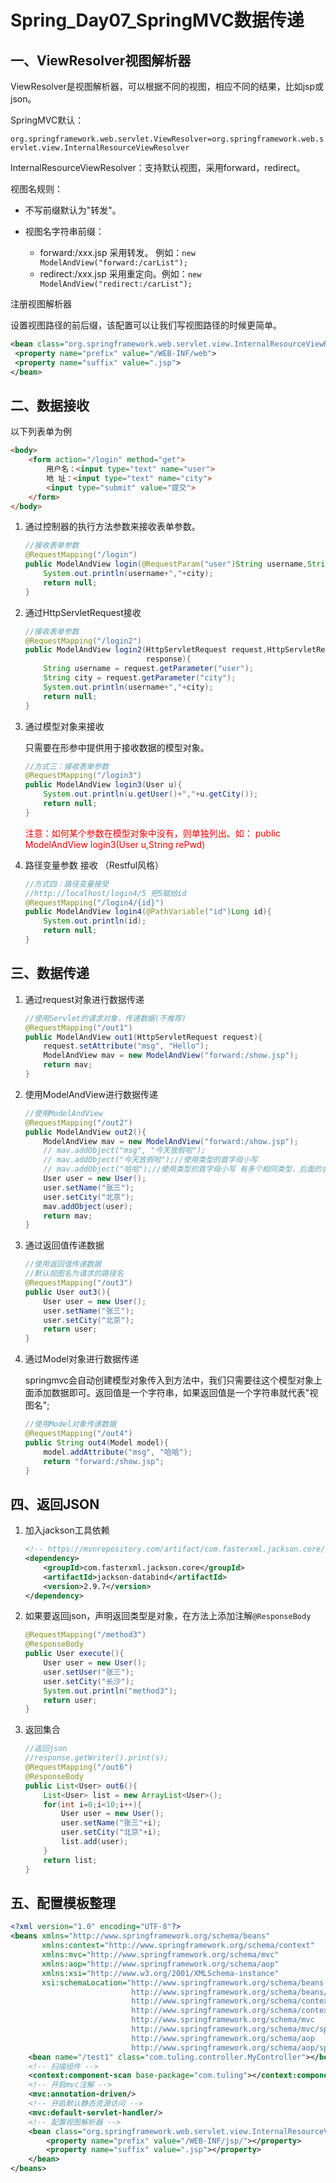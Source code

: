 # **Spring_Day07_SpringMVC数据传递**

## 一、ViewResolver视图解析器

ViewResolver是视图解析器，可以根据不同的视图，相应不同的结果，比如jsp或json。

SpringMVC默认：

`org.springframework.web.servlet.ViewResolver=org.springframework.web.servlet.view.InternalResourceViewResolver`

InternalResourceViewResolver：支持默认视图，采用forward，redirect。

视图名规则：

+ 不写前缀默认为"转发"。

+ 视图名字符串前缀：
  + forward:/xxx.jsp 采用转发。 例如：`new ModelAndView("forward:/carList"); `   
  + redirect:/xxx.jsp 采用重定向。例如：`new ModelAndView("redirect:/carList");`

注册视图解析器

设置视图路径的前后缀，该配置可以让我们写视图路径的时候更简单。

```xml
<bean class="org.springframework.web.servlet.view.InternalResourceViewResolver">
 <property name="prefix" value="/WEB-INF/web">
 <property name="suffix" value=".jsp">
</bean>
```



## 二、数据接收

以下列表单为例

```html
<body>
    <form action="/login" method="get">
        用户名：<input type="text" name="user">
        地 址：<input type="text" name="city">
        <input type="submit" value="提交">
    </form>
</body>
```

1. 通过控制器的执行方法参数来接收表单参数。

   ```java
   //接收表单参数
   @RequestMapping("/login")
   public ModelAndView login(@RequestParam("user")String username,String city){
       System.out.println(username+","+city);
       return null;
   }
   ```

2. 通过HttpServletRequest接收

   ```java
   //接收表单参数
   @RequestMapping("/login2")
   public ModelAndView login2(HttpServletRequest request,HttpServletResponse
                              response){
       String username = request.getParameter("user");
       String city = request.getParameter("city");
       System.out.println(username+","+city);
       return null;
   }
   ```

3. 通过模型对象来接收

   只需要在形参中提供用于接收数据的模型对象。

   ```java
   //方式三：接收表单参数
   @RequestMapping("/login3")
   public ModelAndView login3(User u){
       System.out.println(u.getUser()+","+u.getCity());
       return null;
   }
   ```

   <font color=red>注意：如何某个参数在模型对象中没有，则单独列出。如： public ModelAndView login3(User u,String rePwd)</font>

4. 路径变量参数 接收 （Restful风格）

   ```java
   //方式四：路径变量接受
   //http://localhost/login4/5 把5赋给id
   @RequestMapping("/login4/{id}")
   public ModelAndView login4(@PathVariable("id")Long id){
       System.out.println(id);
       return null;
   }
   ```

## 三、数据传递

1. 通过request对象进行数据传递

   ```java
   //使用Servlet的请求对象，传递数据(不推荐)
   @RequestMapping("/out1")
   public ModelAndView out1(HttpServletRequest request){
       request.setAttribute("msg", "Hello");
       ModelAndView mav = new ModelAndView("forward:/show.jsp");
       return mav;
   }
   ```

2. 使用ModelAndView进行数据传递

   ```java
   //使用ModelAndView
   @RequestMapping("/out2")
   public ModelAndView out2(){
       ModelAndView mav = new ModelAndView("forward:/show.jsp");
       // mav.addObject("msg", "今天放假啦");
       // mav.addObject("今天放假啦");//使用类型的首字母小写
       // mav.addObject("哈哈");//使用类型的首字母小写 有多个相同类型，后面的会覆盖前面的
       User user = new User();
       user.setName("张三");
       user.setCity("北京");
       mav.addObject(user);
       return mav;
   }
   ```

   

3. 通过返回值传递数据

   ```java
   //使用返回值传递数据
   //默认视图名为请求的路径名
   @RequestMapping("/out3")
   public User out3(){
       User user = new User();
       user.setName("张三");
       user.setCity("北京");
       return user;
   }
   ```

   

4. 通过Model对象进行数据传递 

   springmvc会自动创建模型对象传入到方法中，我们只需要往这个模型对象上面添加数据即可。返回值是一个字符串，如果返回值是一个字符串就代表"视图名";

   ```java
   //使用Model对象传递数据
   @RequestMapping("/out4")
   public String out4(Model model){
       model.addAttribute("msg", "哈哈");
       return "forward:/show.jsp";
   }
   ```

   

## 四、返回JSON

1. 加入jackson工具依赖

   ```xml
   <!-- https://mvnrepository.com/artifact/com.fasterxml.jackson.core/jackson-databind -->
   <dependency>
       <groupId>com.fasterxml.jackson.core</groupId>
       <artifactId>jackson-databind</artifactId>
       <version>2.9.7</version>
   </dependency>
   ```

2. 如果要返回json，声明返回类型是对象，在方法上添加注解`@ResponseBody`

   ```java
   @RequestMapping("/method3")
   @ResponseBody
   public User execute(){
       User user = new User();
       user.setUser("张三");
       user.setCity("长沙");
       System.out.println("method3");
       return user;
   }
   ```

3. 返回集合

   ```java
   //返回json
   //response.getWriter().print(s);
   @RequestMapping("/out6")
   @ResponseBody
   public List<User> out6(){
       List<User> list = new ArrayList<User>();
       for(int i=0;i<10;i++){
           User user = new User();
           user.setName("张三"+i);
           user.setCity("北京"+i);
           list.add(user);
       }
       return list;
   }
   ```

   

## 五、配置模板整理

```xml
<?xml version="1.0" encoding="UTF-8"?>
<beans xmlns="http://www.springframework.org/schema/beans"
       xmlns:context="http://www.springframework.org/schema/context"
       xmlns:mvc="http://www.springframework.org/schema/mvc"
       xmlns:aop="http://www.springframework.org/schema/aop"
       xmlns:xsi="http://www.w3.org/2001/XMLSchema-instance"
       xsi:schemaLocation="http://www.springframework.org/schema/beans
                           http://www.springframework.org/schema/beans/spring-beans.xsd
                           http://www.springframework.org/schema/context
                           http://www.springframework.org/schema/context/spring-context.xsd
                           http://www.springframework.org/schema/mvc
                           http://www.springframework.org/schema/mvc/spring-mvc.xsd
                           http://www.springframework.org/schema/aop
                           http://www.springframework.org/schema/aop/spring-aop.xsd">
    <bean name="/test1" class="com.tuling.controller.MyController"></bean>
    <!-- 扫描组件 -->
    <context:component-scan base-package="com.tuling"></context:component-scan>
    <!-- 开启mvc注解 -->
    <mvc:annotation-driven/>
    <!-- 开启默认静态资源访问 -->
    <mvc:default-servlet-handler/>
    <!-- 配置视图解析器 -->
    <bean class="org.springframework.web.servlet.view.InternalResourceViewResolver">
        <property name="prefix" value="/WEB-INF/jsp/"></property>
        <property name="suffix" value=".jsp"></property>
    </bean>
</beans>
```

